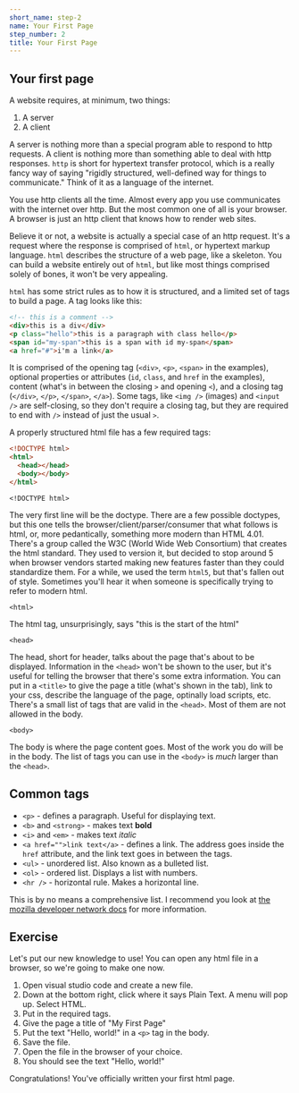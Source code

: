 ```yaml
---
short_name: step-2
name: Your First Page
step_number: 2
title: Your First Page
---
```


## Your first page

A website requires, at minimum, two things:

1. A server
2. A client

A server is nothing more than a special program able to respond to http requests. A client is nothing more than something able to deal with http responses.
`http` is short for hypertext transfer protocol, which is a really fancy way of saying "rigidly structured, well-defined way for things to communicate."
Think of it as a language of the internet.

You use http clients all the time. Almost every app you use communicates with the internet over http. But the most common one of all is your browser. A browser is just an http client that knows how to render web sites.

Believe it or not, a website is actually a special case of an http request. It's a request where the response is comprised of `html`, or hypertext markup language. `html` describes the structure of a web page, like a skeleton. You can build a website entirely out of `html`, but like most things comprised solely of bones, it won't be very appealing.

`html` has some strict rules as to how it is structured, and a limited set of tags to build a page. A tag looks like this:

```html
<!-- this is a comment -->
<div>this is a div</div>
<p class="hello">this is a paragraph with class hello</p>
<span id="my-span">this is a span with id my-span</span>
<a href="#">i'm a link</a>
```

It is comprised of the opening tag (`<div>`, `<p>`, `<span>` in the examples), optional properties or attributes (`id`, `class`, and `href` in the examples), content (what's in between the closing `>` and opening `<`), and a closing tag (`</div>`, `</p>`, `</span>`, `</a>`). Some tags, like `<img />` (images) and `<input />` are self-closing, so they don't require a closing tag, but they are required to end with `/>` instead of just the usual `>`.

A properly structured html file has a few required tags:

```html
<!DOCTYPE html>
<html>
  <head></head>
  <body></body>
</html>
```

`<!DOCTYPE html>`

The very first line will be the doctype. There are a few possible doctypes, but this one tells the browser/client/parser/consumer that what follows is html, or, more pedantically, something more modern than HTML 4.01. There's a group called the W3C (World Wide Web Consortium) that creates the html standard. They used to version it, but decided to stop around 5 when browser vendors started making new features faster than they could standardize them. For a while, we used the term `html5`, but that's fallen out of style. Sometimes you'll hear it when someone is specifically trying to refer to modern html.

`<html>`

The html tag, unsurprisingly, says "this is the start of the html"

`<head>`

The head, short for header, talks about the page that's about to be displayed. Information in the `<head>` won't be shown to the user, but it's useful for telling the browser that there's some extra information. You can put in a `<title>` to give the page a title (what's shown in the tab), link to your css, describe the language of the page, optinally load scripts, etc. There's a small list of tags that are valid in the `<head>`. Most of them are not allowed in the body.

`<body>`

The body is where the page content goes. Most of the work you do will be in the body. The list of tags you can use in the `<body>` is *much* larger than the `<head>`.

## Common tags

- `<p>` - defines a paragraph. Useful for displaying text.
- `<b>` and `<strong>` - makes text **bold**
- `<i>` and `<em>` - makes text *italic*
- `<a href="">link text</a>` - defines a link. The address goes inside the `href` attribute, and the link text goes in between the tags.
- `<ul>` - unordered list. Also known as a bulleted list.
- `<ol>` - ordered list. Displays a list with numbers.
- `<hr />` - horizontal rule. Makes a horizontal line.

This is by no means a comprehensive list. I recommend you look at [the mozilla developer network docs](https://developer.mozilla.org/en-US/docs/Web/HTML/Element) for more information.

## Exercise

Let's put our new knowledge to use! You can open any html file in a browser, so we're going to make one now.

1. Open visual studio code and create a new file. 
2. Down at the bottom right, click where it says Plain Text. A menu will pop up. Select HTML.
3. Put in the required tags.
4. Give the page a title of "My First Page"
5. Put the text "Hello, world!" in a `<p>` tag in the body.
6. Save the file.
7. Open the file in the browser of your choice.
8. You should see the text "Hello, world!"

Congratulations! You've officially written your first html page.